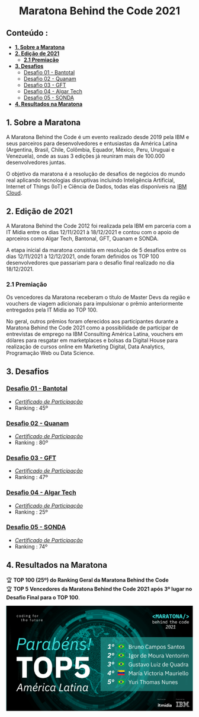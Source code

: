 # <p align='center'> **Maratona Behind the Code 2021**

## **Conteúdo :**
  - [**1. Sobre a Maratona**](#1-sobre-a-maratona)
  - [**2. Edição de 2021**](#2-edição-de-2021)
    - [**2.1 Premiação**](#21-premiação)
  - [**3. Desafios**](#3-desafios)
    - [Desafio 01 - Bantotal](#desafio-01---bantotal)
    - [Desafio 02 - Quanam](#desafio-02---quanam)
    - [Desafio 03 - GFT](#desafio-03---gft)
    - [Desafio 04 - Algar Tech](#desafio-04---algar-tech)
    - [Desafio 05 - SONDA](#desafio-05---sonda)
  - [**4. Resultados na Maratona**](#4-resultados-na-maratona)

## **1. Sobre a Maratona**
A Maratona Behind the Code é um evento realizado desde 2019 pela IBM e seus parceiros para desenvolvedores e entusiastas da América Latina (Argentina, Brasil, Chile, Colômbia, Equador, México, Peru, Uruguai e Venezuela), onde as suas 3 edições já reuniram mais de 100.000 desenvolvedores juntas.

O objetivo da maratona é a resolução de desafios de negócios do mundo real aplicando tecnologias disruptivas incluindo Inteligência Artificial, Internet of Things (IoT) e Ciência de Dados, todas elas disponíveis na [IBM Cloud](https://cloud.ibm.com/).

## **2. Edição de 2021**
A Maratona Behind the Code 2012 foi realizada pela IBM em parceria com a IT Mídia entre os dias 12/11/2021 à 18/12/2021 e contou com o apoio de aprceiros como Algar Tech, Bantonal, GFT, Quanam e SONDA.

A etapa inicial da maratona consistia em resolução de 5 desafios entre os dias 12/11/2021 à 12/12/2021, onde foram definidos os TOP 100 desenvolvedores que passariam para o desafio final realizado no dia 18/12/2021.

### **2.1 Premiação**
Os vencedores da Maratona receberam o título de Master Devs da região e vouchers de viagem adicionais para impulsionar o prêmio anteriormente entregados pela IT Mídia ao TOP 100.

No geral, outros prêmios foram oferecidos aos participantes durante a Maratona Behind the Code 2021 como a possibilidade de participar de entrevistas de emprego na IBM Consulting América Latina, vouchers em dólares para resgatar em marketplaces e bolsas da Digital House para realização de cursos online em Marketing Digital, Data Analytics, Programação Web ou Data Science.

## **3. Desafios**
### [Desafio 01 - Bantotal](Desafio01)
- *[Certificado de Participação](certificados/Desafio01-Bantotal.pdf)*
- Ranking : 45º
### [Desafio 02 - Quanam](Desafio02)
- *[Certificado de Participação](certificados/Desafio02-Quanam.pdf)*
- Ranking : 80º
### [Desafio 03 - GFT](Desafio03)
- *[Certificado de Participação](certificados/Desafio03-GFT.pdf)*
- Ranking : 47º
### [Desafio 04 - Algar Tech](Desafio04)
- *[Certificado de Participação](certificados/Desafio04-AlgarTech.pdf)*
- Ranking : 25º
### [Desafio 05 - SONDA](Desafio05)
- *[Certificado de Participação](certificados/Desafio05-SONDA.pdf)*
- Ranking : 74º
## **4. Resultados na Maratona**
🏆 **TOP 100 (25º) do Ranking Geral da Maratona Behind the Code** <br>
🏆 **TOP 5 Vencedores da Maratona Behind the Code 2021 após 3º lugar no Desafio Final para o TOP 100**.

<img src='certificados/TOP5-Desafio06.png'>
